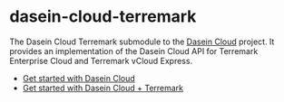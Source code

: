 dasein-cloud-terremark
=======================

The Dasein Cloud Terremark submodule to the [Dasein Cloud](https://github.com/greese/dasein-cloud) project. It provides
an implementation of the Dasein Cloud API for Terremark Enterprise Cloud and  Terremark vCloud Express.

* [Get started with Dasein Cloud](https://github.com/dasein-cloud)
* [Get started with Dasein Cloud + Terremark](https://github.com/erik-johnson/dasein-cloud-terremark/wiki)
